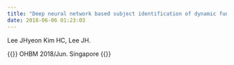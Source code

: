 ```yaml
---
title: "Deep neural network based subject identification of dynamic functional connectivity in resting-state"
date: 2018-06-06 01:23:03
---
```


Lee JHyeon Kim HC, Lee JH.

{{<format bright-green>}}
OHBM 2018/Jun. Singapore
{{</format>}}